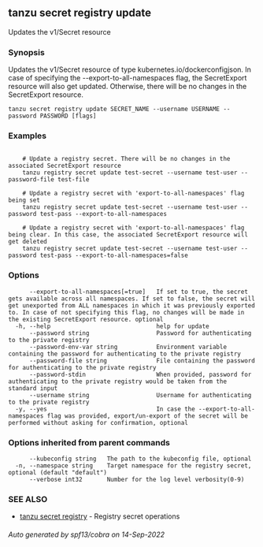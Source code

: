 ## tanzu secret registry update

Updates the v1/Secret resource

### Synopsis

Updates the v1/Secret resource of type kubernetes.io/dockerconfigjson. In case of specifying the --export-to-all-namespaces flag, the SecretExport resource will also get updated. Otherwise, there will be no changes in the SecretExport resource.

```
tanzu secret registry update SECRET_NAME --username USERNAME --password PASSWORD [flags]
```

### Examples

```

    # Update a registry secret. There will be no changes in the associated SecretExport resource
    tanzu registry secret update test-secret --username test-user --password-file test-file

    # Update a registry secret with 'export-to-all-namespaces' flag being set
    tanzu registry secret update test-secret --username test-user --password test-pass --export-to-all-namespaces

    # Update a registry secret with 'export-to-all-namespaces' flag being clear. In this case, the associated SecretExport resource will get deleted
    tanzu registry secret update test-secret --username test-user --password test-pass --export-to-all-namespaces=false
```

### Options

```
      --export-to-all-namespaces[=true]   If set to true, the secret gets available across all namespaces. If set to false, the secret will get unexported from ALL namespaces in which it was previously exported to. In case of not specifying this flag, no changes will be made in the existing SecretExport resource. optional
  -h, --help                              help for update
      --password string                   Password for authenticating to the private registry
      --password-env-var string           Environment variable containing the password for authenticating to the private registry
      --password-file string              File containing the password for authenticating to the private registry
      --password-stdin                    When provided, password for authenticating to the private registry would be taken from the standard input
      --username string                   Username for authenticating to the private registry
  -y, --yes                               In case the --export-to-all-namespaces flag was provided, export/un-export of the secret will be performed without asking for confirmation, optional
```

### Options inherited from parent commands

```
      --kubeconfig string   The path to the kubeconfig file, optional
  -n, --namespace string    Target namespace for the registry secret, optional (default "default")
      --verbose int32       Number for the log level verbosity(0-9)
```

### SEE ALSO

* [tanzu secret registry](tanzu_secret_registry.md)	 - Registry secret operations

###### Auto generated by spf13/cobra on 14-Sep-2022
